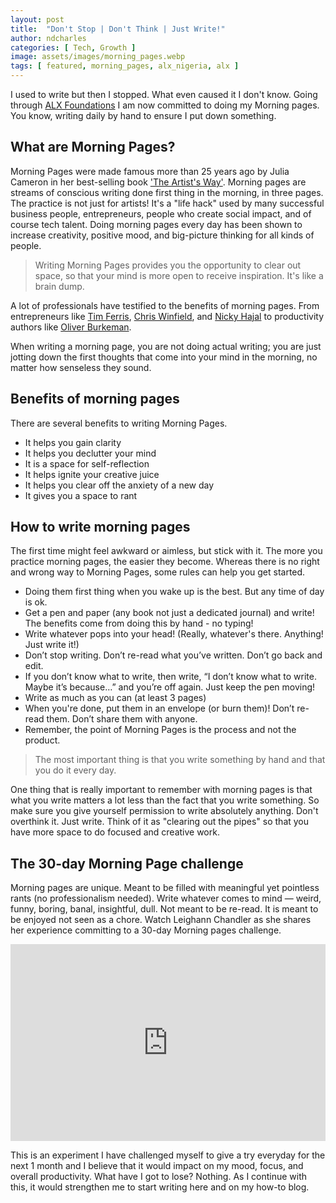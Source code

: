 ```yaml
---
layout: post
title:  "Don't Stop | Don't Think | Just Write!"
author: ndcharles
categories: [ Tech, Growth ]
image: assets/images/morning_pages.webp
tags: [ featured, morning_pages, alx_nigeria, alx ]
---
```

I used to write but then I stopped. What even caused it I don't know. Going through [ALX Foundations](https://tech.alxafrica.com/nigeria) I am now committed to doing my Morning pages. You know, writing daily by hand to ensure I put down something.

## What are Morning Pages?
Morning Pages were made famous more than 25 years ago by Julia Cameron in her best-selling book ['The Artist's Way'](https://www.amazon.com/Artists-Way-25th-Anniversary/dp/0143129252). Morning pages are streams of conscious writing done first thing in the morning, in three pages. The practice is not just for artists! It's a "life hack" used by many successful business people, entrepreneurs, people who create social impact, and of course tech talent. Doing morning pages every day has been shown to increase creativity, positive mood, and big-picture thinking for all kinds of people. 

> Writing Morning Pages provides you the opportunity to clear out space, so that your mind is more open to receive inspiration. It's like a brain dump.

A lot of professionals have testified to the benefits of morning pages. From entrepreneurs like [Tim Ferris](https://tim.blog/2015/01/15/morning-pages/), [Chris Winfield](https://www.chriswinfield.com/morning-pages/), and [Nicky Hajal](https://bettyzzzz.wordpress.com/2011/04/25/) to productivity authors like [Oliver Burkeman](https://www.theguardian.com/lifeandstyle/2014/oct/03/morning-pages-change-your-life-oliver-burkeman).

When writing a morning page, you are not doing actual writing; you are just jotting down the first thoughts that come into your mind in the morning, no matter how senseless they sound.

## Benefits of morning pages
There are several benefits to writing Morning Pages.
- It helps you gain clarity
- It helps you declutter your mind
- It is a space for self-reflection
- It helps ignite your creative juice 
- It helps you clear off the anxiety of a new day
- It gives you a space to rant 

## How to write morning pages
The first time might feel awkward or aimless, but stick with it. The more you practice morning pages, the easier they become. Whereas there is no right and wrong way to Morning Pages, some rules can help you get started.
- Doing them first thing when you wake up is the best. But any time of day is ok.
- Get a pen and paper (any book not just a dedicated journal) and write! The benefits come from doing this by hand - no typing!
- Write whatever pops into your head! (Really, whatever's there. Anything! Just write it!)
- Don’t stop writing. Don’t re-read what you’ve written. Don’t go back and edit.
- If you don’t know what to write, then write, “I don’t know what to write. Maybe it’s because…” and you’re off again. Just keep the pen moving!
- Write as much as you can (at least 3 pages)
- When you're done, put them in an envelope (or burn them)! Don’t re-read them. Don’t share them with anyone.
- Remember, the point of Morning Pages is the process and not the product. 

> The most important thing is that you write something by hand and that you do it every day.

One thing that is really important to remember with morning pages is that what you write matters a lot less than the fact that you write something. So make sure you give yourself permission to write absolutely anything. Don't overthink it. Just write. Think of it as "clearing out the pipes" so that you have more space to do focused and creative work.

## The 30-day Morning Page challenge 
Morning pages are unique. Meant to be filled with meaningful yet pointless rants (no professionalism needed). Write whatever comes to mind — weird, funny, boring, banal, insightful, dull. Not meant to be re-read. It is meant to be enjoyed not seen as a chore. Watch Leighann Chandler as she shares her experience committing to a 30-day Morning pages challenge.

<p><iframe style="width:100%;" height="315" src="https://www.youtube.com/embed/MXXs9JC_ItQ?rel=0&amp;showinfo=0" frameborder="0" allowfullscreen></iframe></p>

This is an experiment I have challenged myself to give a try everyday for the next 1 month and I believe that it would impact on my mood, focus, and overall productivity. What have I got to lose? Nothing. As I continue with this, it would strengthen me to start writing here and on my how-to blog.